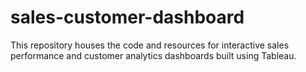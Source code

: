 # sales-customer-dashboard
This repository houses the code and resources for interactive sales performance and customer analytics dashboards built using Tableau. 

